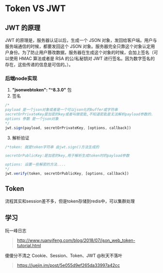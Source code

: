 # Token VS JWT

## JWT 的原理
JWT 的原理是，服务器认证以后，生成一个 JSON 对象，发回给客户端。用户与服务端通信的时候，都要发回这个 JSON 对象。服务器完全只靠这个对象认定用户身份。为了防止用户篡改数据，服务器在生成这个对象的时候，会加上签名（可以使用 HMAC 算法或者是 RSA 的公/私秘钥对 JWT 进行签名。因为数字签名的存在，这些传递的信息是可信的。）。

### 后端node实现
1. **"jsonwebtoken": "^8.3.0"** 包
2. 签名
```javascript
/*
payload 是一个json对象或者是一个可以json化的buffer或字符串 
secretOrPrivateKey是加密的key或者叫做密匙,不知道密匙是无法解析payload参数的.
options 参数 是一个json对象
*/
jwt.sign(payload, secretOrPrivateKey, [options, callback])
```
3. 解析验证
```javascript
/*token: 就是token字符串 由jwt.sign()方法生成的

secretOrPublicKey:是加密的key,用于解析生成token时的payload参数

options: 设置一些解密的方法....
*/
jwt.verify(token, secretOrPublicKey, [options, callback])
```



## Token
流程其实和session差不多，但是token存储到redis中，可以集群处理

## 学习
阮一峰日志
>http://www.ruanyifeng.com/blog/2018/07/json_web_token-tutorial.html


傻傻分不清之 Cookie、Session、Token、JWT @秋天不落叶
> https://juejin.im/post/5e055d9ef265da33997a42cc